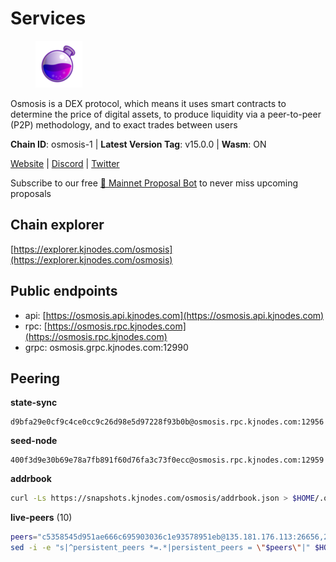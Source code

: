 # Services

<figure><img src="https://raw.githubusercontent.com/kj89/cosmos-images/main/logos/osmosis.png" alt=""><figcaption></figcaption></figure>

Osmosis is a DEX protocol, which means it uses smart contracts  to determine the price of digital assets, to produce liquidity  via a peer-to-peer (P2P) methodology, and to exact trades between users

**Chain ID**: osmosis-1 | **Latest Version Tag**: v15.0.0 | **Wasm**: ON

[Website](https://osmosis.zone) | [Discord](https://discord.gg/osmosis) | [Twitter](https://twitter.com/osmosiszone)



Subscribe to our free [🤖 Mainnet Proposal Bot](https://t.me/kjnodes_proposal_bot) to never miss upcoming proposals


## Chain explorer
[https://explorer.kjnodes.com/osmosis](https://explorer.kjnodes.com/osmosis)

## Public endpoints

* api: [https://osmosis.api.kjnodes.com](https://osmosis.api.kjnodes.com)
* rpc: [https://osmosis.rpc.kjnodes.com](https://osmosis.rpc.kjnodes.com)
* grpc: osmosis.grpc.kjnodes.com:12990

## Peering

**state-sync**

```text
d9bfa29e0cf9c4ce0cc9c26d98e5d97228f93b0b@osmosis.rpc.kjnodes.com:12956
```

**seed-node**

```text
400f3d9e30b69e78a7fb891f60d76fa3c73f0ecc@osmosis.rpc.kjnodes.com:12959
```

**addrbook**
```bash
curl -Ls https://snapshots.kjnodes.com/osmosis/addrbook.json > $HOME/.osmosisd/config/addrbook.json
```

**live-peers** (10)
```bash
peers="c5358545d951ae666c695903036c1e93578951eb@135.181.176.113:26656,2f4c0337b2522034a614a5cb2c61a891fe753c03@5.9.81.187:29656,d9bfa29e0cf9c4ce0cc9c26d98e5d97228f93b0b@65.109.88.38:12956,f1fe0a080d561d37a94bea6022cbc0972395a0f4@65.108.121.190:2000,d4e6a9d74abbf4676c8fd2d58d27fc24b59056b9@143.198.22.206:26656,a2024229e2eed1650ba3a3ea9db67fa318dc232e@142.132.199.3:26656,4e38d3caa1554d7f46a2654fa9997554c13f61f2@95.216.96.61:26656,253bc0e57f48cb4f70493e6109b756208e20e8fe@135.181.171.121:26656,82e224c9640048a6513c589e904c0d903bb99f32@74.118.140.23:26656,ac2fbcb5de633d136a942c28c3049e3edbc6e69a@85.239.233.61:2000"
sed -i -e "s|^persistent_peers *=.*|persistent_peers = \"$peers\"|" $HOME/.osmosisd/config/config.toml
```
